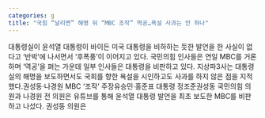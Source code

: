 ```yaml
---
categories: g
title: "국힘 “날리면” 해명 뒤 “MBC 조작” 역공…욕설 사과는 안 하나"
---
```

대통령실이 윤석열 대통령이 바이든 미국 대통령을 비하하는 듯한 발언을 한 사실이 없다고 ‘반박’에 나서면서 ‘후폭풍’이 이어지고 있다. 국민의힘 인사들은 연일 MBC를 거론하며 ‘역공’을 펴는 가운데 일부 인사들은 대통령을 비판하고 있다. 지상파3사는 대통령실의 해명을 보도하면서도 국회를 향한 욕설을 시인하고도 사과를 하지 않은 점을 지적했다.권성동·나경원 MBC ‘조작’ 주장유승민·홍준표 대통령 정조준권성동 국민의힘 의원과 나경원 전 의원은 유튜브를 통해 윤석열 대통령 발언을 최초 보도한 MBC를 비판하고 나섰다. 권성동 의원은